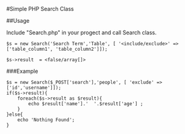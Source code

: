 #Simple PHP Search Class

##Usage

Include "Search.php" in your progect and call Search class.


```
$s = new Search('Search Term','Table', [ '<include/exclude>' =>['table_column1', 'table_column2']]);

$s->result  = <false/array[]>
```




###Example
```
$s = new Search($_POST['search'],'people', [ 'exclude' =>['id','username']]);
if($s->result){
	foreach($s->result as $result){
		echo $result['name'].'  '.$result['age'] ;	
	}
}else{
	echo 'Nothing Found';
}
```
